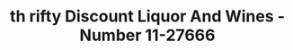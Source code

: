 ---
f_zip-code: 71112
f_state-code: LA
title: th rifty Discount Liquor And Wines - Number 11-27666
f_phone: 318-742-3564
f_city-only: Bossier City
f_address: 1450 Airline Drive Bossier City
f_location-unique-id: '27666'
slug: th-rifty-discount-liquor-and-wines---number-11-27666
updated-on: '2024-05-30T13:46:58.046Z'
created-on: '2024-05-30T13:36:59.803Z'
published-on: '2024-05-30T13:54:32.469Z'
f_city-state: cms/city/bossier-city-la.md
f_company: cms/company/th-rifty-discount-liquor-and-wines---number-11.md
f_state: cms/state/louisiana.md
layout: '[payday-loan].html'
tags: payday-loan
---